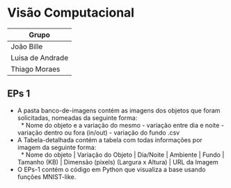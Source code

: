 # Visão Computacional

| Grupo         |
|---------------|
| João Bille    |
| Luisa de Andrade |
| Thiago Moraes |

## EPs 1
- A pasta banco-de-imagens contém as imagens dos objetos que foram solicitadas, nomeadas da seguinte forma: <br>
&nbsp;&nbsp;* Nome do objeto e a variação do mesmo - variação entre dia e noite - variação dentro ou fora (in/out) - variação do fundo .csv <br>
- A Tabela-detalhada contém a tabela com todas informações por imagem da seguinte forma: <br>
&nbsp;&nbsp;* Nome do objeto | Variação do Objeto | Dia/Noite | Ambiente | Fundo | Tamanho (KB) | Dimensão (pixels) (Largura x Altura) | URL da Imagem <br>
- O EPs-1 contém o código em Python que visualiza a base usando funções MNIST-like.
